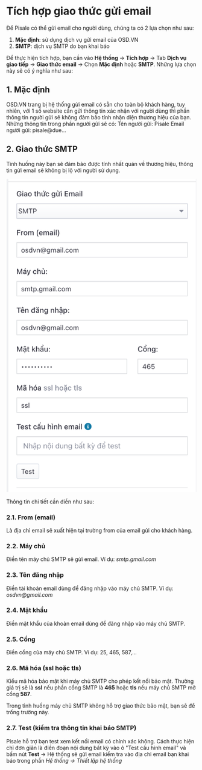 
# Tích hợp giao thức gửi email
Để Pisale có thể gửi email cho người dùng, chúng ta có 2 lựa chọn như sau:

1. **Mặc định**: sử dụng dịch vụ gửi email của OSD.VN
2. **SMTP**: dịch vụ SMTP do bạn khai báo

Để thực hiện tích hợp, bạn cần vào **Hệ thống** -> **Tích hợp** -> Tab **Dịch vụ giao tiếp** -> **Giao thức email** -> Chọn **Mặc định** hoặc **SMTP**. Những lựa chọn này sẽ có ý nghĩa như sau:

## 1. Mặc định
OSD.VN trang bị hệ thống gửi email có sẵn cho toàn bộ khách hàng, tuy nhiên, với 1 số website cần gửi thông tin xác nhận với người dùng thì phần thông tin người gửi sẽ không đảm bảo tính nhận diện thương hiệu của bạn. 
Những thông tin trong phần người gửi sẽ có:
Tên người gửi: Pisale
Email người gửi: pisale@due...

## 2. Giao thức SMTP
Tình huống này bạn sẽ đảm bảo được tính nhất quán về thương hiệu, thông tin gửi email sẽ không bị lộ với người sử dụng.

![Cấu hình email với giao thức SMPT](img/email-smtp.png)

Thông tin chi tiết cần điền như sau:

### 2.1. From (email)
Là địa chỉ email sẽ xuất hiện tại trường from của email gửi cho khách hàng.

### 2.2. Máy chủ
Điền tên máy chủ SMTP sẽ gửi email. Ví dụ: _smtp.gmail.com_

### 2.3. Tên đăng nhập
Điền tài khoản email dùng để đăng nhập vào máy chủ SMTP. Ví dụ: _osdvn@gmail.com_

### 2.4. Mật khẩu
Điền mật khẩu của khoản email dùng để đăng nhập vào máy chủ SMTP.

### 2.5. Cổng
Điền cổng của máy chủ SMTP. Ví dụ: 25, 465, 587,... 

### 2.6. Mã hóa (ssl hoặc tls)
Kiểu mã hóa bảo mật khi máy chủ SMTP cho phép kết nối bảo mật. Thường giá trị sẽ là **ssl** nếu phần cổng SMTP là **465** hoặc **tls** nếu máy chủ SMTP mở cổng **587**.

Trong tình huống máy chủ SMTP không hỗ trợ giao thức bảo mật, bạn sẽ để trống trường này.

### 2.7. Test (kiểm tra thông tin khai báo SMTP)
Pisale hỗ trợ bạn test xem kết nối email có chính xác không. Cách thực hiện chỉ đơn giản là điền đoạn nội dung bất kỳ vào ô "Test cấu hình email" và bấm nút **Test** -> Hệ thống sẽ gửi email kiểm tra vào địa chỉ email bạn khai báo trong phần _Hệ thống -> Thiết lập hệ thống_
